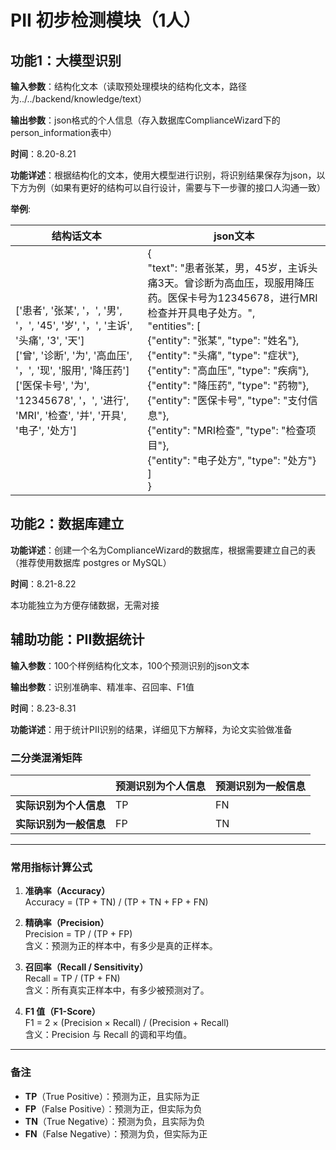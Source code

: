# PII 初步检测模块（1人）

## 功能1：大模型识别

**输入参数**：结构化文本（读取预处理模块的结构化文本，路径为../../backend/knowledge/text）

**输出参数**：json格式的个人信息（存入数据库ComplianceWizard下的person_information表中）

**时间**：8.20-8.21

**功能详述**：根据结构化的文本，使用大模型进行识别，将识别结果保存为json，以下方为例（如果有更好的结构可以自行设计，需要与下一步骤的接口人沟通一致）

 **举例**:
 

|   结构话文本           | json文本 | 
|--------------|----------|
| ['患者', '张某', '，', '男', '，', '45', '岁', '，', '主诉', '头痛', '3', '天']<br>['曾', '诊断', '为', '高血压', '，', '现', '服用', '降压药']<br>['医保卡号', '为', '12345678', '，', '进行', 'MRI', '检查', '并', '开具', '电子', '处方']| { <br> "text": "患者张某，男，45岁，主诉头痛3天。曾诊断为高血压，现服用降压药。医保卡号为12345678，进行MRI检查并开具电子处方。",<br>"entities": [<br>{"entity": "张某", "type": "姓名"},<br> {"entity": "头痛", "type": "症状"}, <br>{"entity": "高血压", "type": "疾病"},<br> {"entity": "降压药", "type": "药物"},<br>{"entity": "医保卡号", "type": "支付信息"},<br>  {"entity": "MRI检查", "type": "检查项目"},  <br>  {"entity": "电子处方", "type": "处方"}<br> ]<br>} | 


## 功能2：数据库建立

**功能详述**：创建一个名为ComplianceWizard的数据库，根据需要建立自己的表（推荐使用数据库 postgres or MySQL）

**时间**：8.21-8.22

本功能独立为方便存储数据，无需对接

## 辅助功能：PII数据统计

**输入参数**：100个样例结构化文本，100个预测识别的json文本

**输出参数**：识别准确率、精准率、召回率、F1值

**时间**：8.23-8.31

**功能详述**：用于统计PII识别的结果，详细见下方解释，为论文实验做准备

### 二分类混淆矩阵

|              | 预测识别为个人信息 | 预测识别为一般信息 |
|--------------|----------|----------|
| **实际识别为个人信息** | TP       |   FN     |
| **实际识别为一般信息** | FP       | TN       |

---

### 常用指标计算公式

1. **准确率（Accuracy）**  
   Accuracy = (TP + TN) / (TP + TN + FP + FN)

2. **精确率（Precision）**  
   Precision = TP / (TP + FP)  
   含义：预测为正的样本中，有多少是真的正样本。

3. **召回率（Recall / Sensitivity）**  
   Recall = TP / (TP + FN)  
   含义：所有真实正样本中，有多少被预测对了。

4. **F1 值（F1-Score）**  
   F1 = 2 × (Precision × Recall) / (Precision + Recall)  
   含义：Precision 与 Recall 的调和平均值。

---

### 备注
- **TP**（True Positive）：预测为正，且实际为正  
- **FP**（False Positive）：预测为正，但实际为负  
- **TN**（True Negative）：预测为负，且实际为负  
- **FN**（False Negative）：预测为负，但实际为正


